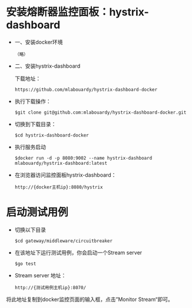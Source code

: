 # 安装熔断器监控面板：hystrix-dashboard

- 一、安装docker环境
    ```
    （略）
    ```
    
- 二、安装hystrix-dashboard

    下载地址：
    ```
    https://github.com/mlabouardy/hystrix-dashboard-docker
    ```
  
- 执行下载操作：
    ```
    $git clone git@github.com:mlabouardy/hystrix-dashboard-docker.git
    ```

- 切换到下载目录：
    ```
    $cd hystrix-dashboard-docker
    ```

- 执行服务启动
    ```
    $docker run -d -p 8080:9002 --name hystrix-dashboard mlabouardy/hystrix-dashboard:latest
    ```

- 在浏览器访问监控面板hystrix-dashboard：
    ```
    http://{docker主机ip}:8080/hystrix
    ```

# 启动测试用例 

- 切换以下目录
    ```
    $cd gateway/middleware/circuitbreaker
    ```
- 在该地址下运行测试用例，你会启动一个Stream server
    ```
    $go test
    ```
- Stream server 地址： 
    ```
    http://{测试用例主机ip}:8070/
    ```
将此地址复制到docker监控页面的输入框，点击”Monitor Stream“即可。
